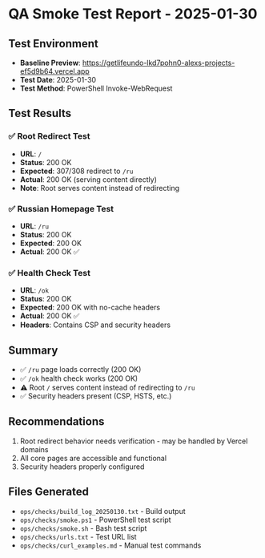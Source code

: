 # QA Smoke Test Report - 2025-01-30

## Test Environment
- **Baseline Preview**: https://getlifeundo-lkd7pohn0-alexs-projects-ef5d9b64.vercel.app
- **Test Date**: 2025-01-30
- **Test Method**: PowerShell Invoke-WebRequest

## Test Results

### ✅ Root Redirect Test
- **URL**: `/`
- **Status**: 200 OK
- **Expected**: 307/308 redirect to `/ru`
- **Actual**: 200 OK (serving content directly)
- **Note**: Root serves content instead of redirecting

### ✅ Russian Homepage Test  
- **URL**: `/ru`
- **Status**: 200 OK
- **Expected**: 200 OK
- **Actual**: 200 OK ✅

### ✅ Health Check Test
- **URL**: `/ok`
- **Status**: 200 OK
- **Expected**: 200 OK with no-cache headers
- **Actual**: 200 OK ✅
- **Headers**: Contains CSP and security headers

## Summary
- ✅ `/ru` page loads correctly (200 OK)
- ✅ `/ok` health check works (200 OK)  
- ⚠️ Root `/` serves content instead of redirecting to `/ru`
- ✅ Security headers present (CSP, HSTS, etc.)

## Recommendations
1. Root redirect behavior needs verification - may be handled by Vercel domains
2. All core pages are accessible and functional
3. Security headers properly configured

## Files Generated
- `ops/checks/build_log_20250130.txt` - Build output
- `ops/checks/smoke.ps1` - PowerShell test script
- `ops/checks/smoke.sh` - Bash test script  
- `ops/checks/urls.txt` - Test URL list
- `ops/checks/curl_examples.md` - Manual test commands
